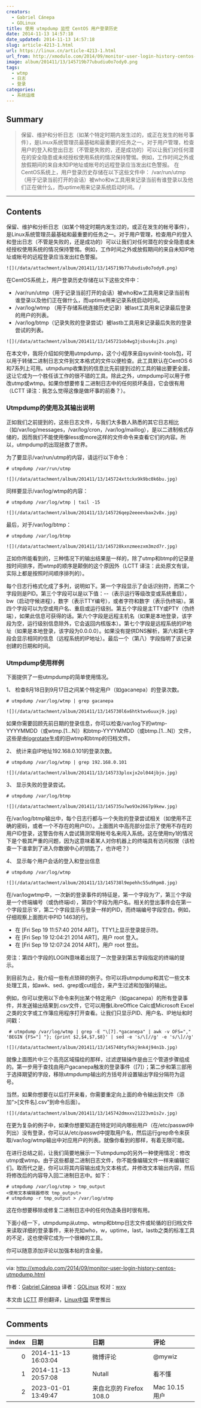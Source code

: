 ```yaml
---
creators:
  - Gabriel Cánepa
  - GOLinux
title: 使用 utmpdump 监控 CentOS 用户登录历史
date: 2014-11-13 14:57:18
date_updated: 2014-11-13 14:57:18
slug: article-4213-1.html
url: https://linux.cn/article-4213-1.html
url_from: http://xmodulo.com/2014/09/monitor-user-login-history-centos-utmpdump.html
image: album/201411/13/145719b77ubudiu0o7ody0.png
tags:
  - wtmp
  - 日志
  - 登录
categories:
  - 系统运维
---
```


## Summary

> 保留、维护和分析日志（如某个特定时期内发生过的，或正在发生的帐号事件），是Linux系统管理员最基础和最重要的任务之一。对于用户管理，检查用户的登入和登出日志（不管是失败的，还是成功的）可以让我们对任何潜在的安全隐患或未经授权使用系统的情况保持警惕。例如，工作时间之外或放假期间的来自未知IP地址或帐号的远程登录应当发出红色警报。  在CentOS系统上，用户登录历史存储在以下这些文件中：  /var/run/utmp（用于记录当前打开的会话）被who和w工具用来记录当前有谁登录以及他们正在做什么，而uptime用来记录系统启动时间。 /

***

<!-- more -->

## Contents

保留、维护和分析日志（如某个特定时期内发生过的，或正在发生的帐号事件），是Linux系统管理员最基础和最重要的任务之一。对于用户管理，检查用户的登入和登出日志（不管是失败的，还是成功的）可以让我们对任何潜在的安全隐患或未经授权使用系统的情况保持警惕。例如，工作时间之外或放假期间的来自未知IP地址或帐号的远程登录应当发出红色警报。

`![](/data/attachment/album/201411/13/145719b77ubudiu0o7ody0.png)`

在CentOS系统上，用户登录历史存储在以下这些文件中：

* /var/run/utmp（用于记录当前打开的会话）被who和w工具用来记录当前有谁登录以及他们正在做什么，而uptime用来记录系统启动时间。
* /var/log/wtmp （用于存储系统连接历史记录）被last工具用来记录最后登录的用户的列表。
* /var/log/btmp（记录失败的登录尝试）被lastb工具用来记录最后失败的登录尝试的列表。

`![](/data/attachment/album/201411/13/145721ob4wg3jsbus4uj2s.png)`

在本文中，我将介绍如何使用utmpdump，这个小程序来自sysvinit-tools包，可以用于转储二进制日志文件到文本格式的文件以便检查。此工具默认在CentOS 6和7系列上可用。utmpdump收集到的信息比先前提到过的工具的输出要更全面，这让它成为一个胜任该工作的很不错的工具。除此之外，utmpdump可以用于修改utmp或wtmp。如果你想要修复二进制日志中的任何损坏条目，它会很有用（LCTT 译注：我怎么觉得这像是做坏事的前奏？）。

### Utmpdump的使用及其输出说明

正如我们之前提到的，这些日志文件，与我们大多数人熟悉的其它日志相比（如/var/log/messages，/var/log/cron，/var/log/maillog），是以二进制格式存储的，因而我们不能使用像less或more这样的文件命令来查看它们的内容。所以，utmpdump的出现拯救了世界。

为了要显示/var/run/utmp的内容，请运行以下命令：

```shell
# utmpdump /var/run/utmp 
```

`![](/data/attachment/album/201411/13/145724xttckx9k9bc0k6bu.jpg)`

同样要显示/var/log/wtmp的内容：

```shell
# utmpdump /var/log/wtmp | tail -15
```

`![](/data/attachment/album/201411/13/145726qep2eeeevbax2v8x.jpg)`

最后，对于/var/log/btmp：

```shell
# utmpdump /var/log/btmp 
```

`![](/data/attachment/album/201411/13/145728kxnzmeezxm3mzd7r.jpg)`

正如你所能看到的，三种情况下的输出结果是一样的，除了utmp和btmp的记录是按时间排序，而wtmp的顺序是颠倒的这个原因外（LCTT 译注：此处原文有误，实际上都是按照时间顺序排列的）。

每个日志行格式化成了多列，说明如下。第一个字段显示了会话识别符，而第二个字段则是PID。第三个字段可以是以下值：--（表示运行等级改变或系统重启），bw（启动守候进程），数字（表示TTY编号），或者字符和数字（表示伪终端）。第四个字段可以为空或用户名、重启或运行级别。第五个字段是主TTY或PTY（伪终端），如果此信息可获得的话。第六个字段是远程主机名（如果是本地登录，该字段为空，运行级别信息除外，它会返回内核版本）。第七个字段是远程系统的IP地址（如果是本地登录，该字段为0.0.0.0）。如果没有提供DNS解析，第六和第七字段会显示相同的信息（远程系统的IP地址）。最后一个（第八）字段指明了该记录创建的日期和时间。

### Utmpdump使用样例

下面提供了一些utmpdump的简单使用情况。

1、 检查8月18日到9月17日之间某个特定用户（如gacanepa）的登录次数。

```shell
# utmpdump /var/log/wtmp | grep gacanepa 
```

`![](/data/attachment/album/201411/13/145730l6x6htktwv6uuxj9.jpg)`

如果你需要回顾先前日期的登录信息，你可以检查/var/log下的wtmp-YYYYMMDD（或wtmp.[1...N]）和btmp-YYYYMMDD（或btmp.[1...N]）文件，这些是由[logrotate](https://linux.cn/article-4126-1.html)生成的旧wtmp和btmp的归档文件。

2、 统计来自IP地址192.168.0.101的登录次数。

```shell
# utmpdump /var/log/wtmp | grep 192.168.0.101 
```

`![](/data/attachment/album/201411/13/145733ploxjx2ol044jbjo.jpg)`

3、 显示失败的登录尝试。

```shell
# utmpdump /var/log/btmp 
```

`![](/data/attachment/album/201411/13/145735u7wo93e2667p9kew.jpg)`

在/var/log/btmp输出中，每个日志行都与一个失败的登录尝试相关（如使用不正确的密码，或者一个不存在的用户ID）。上面图片中高亮部分显示了使用不存在的用户ID登录，这警告你有人尝试猜测常用帐号名来闯入系统。这在使用tty1的情况下是个极其严重的问题，因为这意味着某人对你机器上的终端具有访问权限（该检查一下谁拿到了进入你数据中心的钥匙了，也许吧？）

4、 显示每个用户会话的登入和登出信息

```shell
# utmpdump /var/log/wtmp 
```

`![](/data/attachment/album/201411/13/145738l9epehhc55u9hpm8.jpg)`

在/var/logwtmp中，一次新的登录事件的特征是，第一个字段为‘7’，第三个字段是一个终端编号（或伪终端id），第四个字段为用户名。相关的登出事件会在第一个字段显示‘8’，第二个字段显示与登录一样的PID，而终端编号字段空白。例如，仔细观察上面图片中PID 1463的行。

* 在 [Fri Sep 19 11:57:40 2014 ART]，TTY1上显示登录提示符。
* 在 [Fri Sep 19 12:04:21 2014 ART]，用户 root 登入。
* 在 [Fri Sep 19 12:07:24 2014 ART]，用户 root 登出。

旁注：第四个字段的LOGIN意味着出现了一次登录到第五字段指定的终端的提示。

到目前为止，我介绍一些有点琐碎的例子。你可以将utmpdump和其它一些文本处理工具，如awk、sed、grep或cut组合，来产生过滤和加强的输出。

例如，你可以使用以下命令来列出某个特定用户（如gacanepa）的所有登录事件，并发送输出结果到.csv文件，它可以用像LibreOffice Calc或Microsoft Excel之类的文字或工作簿应用程序打开查看。让我们只显示PID、用户名、IP地址和时间戳：

```shell
 # utmpdump /var/log/wtmp | grep -E "\[7].*gacanepa" | awk -v OFS="," 'BEGIN {FS="] "}; {print $2,$4,$7,$8}' | sed -e 's/\[//g' -e 's/\]//g' 
```

`![](/data/attachment/album/201411/13/145740tyfkkj9nk4j94n1b.jpg)`

就像上面图片中三个高亮区域描绘的那样，过滤逻辑操作是由三个管道步骤组成的。第一步用于查找由用户gacanepa触发的登录事件（[7]）；第二步和第三部用于选择期望的字段，移除utmpdump输出的方括号并设置输出字段分隔符为逗号。

当然，如果你想要在以后打开来看，你需要重定向上面的命令输出到文件（添加“>[文件名].csv”到命令后面）。

`![](/data/attachment/album/201411/13/145742dmxxv21223vm1s2v.jpg)`

在更为复杂的例子中，如果你想要知道在特定时间内哪些用户（在/etc/passwd中列出）没有登录，你可以从/etc/passwd中提取用户名，然后运行grep命令来获取/var/log/wtmp输出中对应用户的列表。就像你看到的那样，有着无限可能。

在进行总结之前，让我们简要地展示一下utmpdump的另外一种使用情况：修改utmp或wtmp。由于这些都是二进制日志文件，你不能像编辑文件一样来编辑它们。取而代之是，你可以将其内容输出成为文本格式，并修改文本输出内容，然后将修改后的内容导入回二进制日志中。如下：

```shell
# utmpdump /var/log/utmp > tmp_output
<使用文本编辑器修改 tmp_output>
# utmpdump -r tmp_output > /var/log/utmp 
```

这在你想要移除或修复二进制日志中的任何伪造条目时很有用。

下面小结一下，utmpdump从utmp、wtmp和btmp日志文件或轮循的旧归档文件来读取详细的登录事件，来补充如who，w，uptime，last，lastb之类的标准工具的不足，这也使得它成为一个很棒的工具。

你可以随意添加评论以加强本帖的含金量。

---

via: <http://xmodulo.com/2014/09/monitor-user-login-history-centos-utmpdump.html>

作者：[Gabriel Cánepa](http://xmodulo.com/author/gabriel) 译者：[GOLinux](https://github.com/GOLinux) 校对：[wxy](https://github.com/wxy)

本文由 [LCTT](https://github.com/LCTT/TranslateProject) 原创翻译，[Linux中国](https://linux.cn/) 荣誉推出

***

## Comments

|   index | 日期                | 日期                                    | 评论        |
|--------:|:--------------------|:----------------------------------------|:------------|
|       0 | 2014-11-13 16:03:04 | 微博评论                                | @mywiz      |
|       1 | 2014-11-13 20:57:08 | Nutall                                  | 看不懂      |
|       2 | 2023-01-01 13:49:47 | 来自北京的 Firefox 108.0|Mac 10.15 用户 | greate job! |
